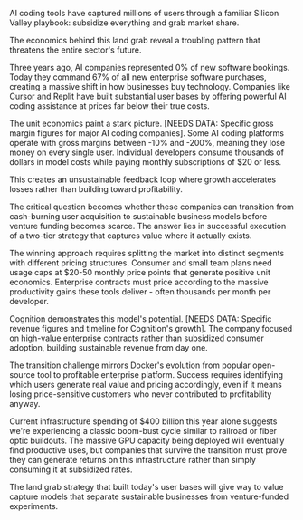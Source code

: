 AI coding tools have captured millions of users through a familiar Silicon Valley playbook: subsidize everything and grab market share.

The economics behind this land grab reveal a troubling pattern that threatens the entire sector's future.

Three years ago, AI companies represented 0% of new software bookings. Today they command 67% of all new enterprise software purchases, creating a massive shift in how businesses buy technology. Companies like Cursor and Replit have built substantial user bases by offering powerful AI coding assistance at prices far below their true costs.

The unit economics paint a stark picture. [NEEDS DATA: Specific gross margin figures for major AI coding companies]. Some AI coding platforms operate with gross margins between -10% and -200%, meaning they lose money on every single user. Individual developers consume thousands of dollars in model costs while paying monthly subscriptions of $20 or less.

This creates an unsustainable feedback loop where growth accelerates losses rather than building toward profitability.

The critical question becomes whether these companies can transition from cash-burning user acquisition to sustainable business models before venture funding becomes scarce. The answer lies in successful execution of a two-tier strategy that captures value where it actually exists.

The winning approach requires splitting the market into distinct segments with different pricing structures. Consumer and small team plans need usage caps at $20-50 monthly price points that generate positive unit economics. Enterprise contracts must price according to the massive productivity gains these tools deliver - often thousands per month per developer.

Cognition demonstrates this model's potential. [NEEDS DATA: Specific revenue figures and timeline for Cognition's growth]. The company focused on high-value enterprise contracts rather than subsidized consumer adoption, building sustainable revenue from day one.

The transition challenge mirrors Docker's evolution from popular open-source tool to profitable enterprise platform. Success requires identifying which users generate real value and pricing accordingly, even if it means losing price-sensitive customers who never contributed to profitability anyway.

Current infrastructure spending of $400 billion this year alone suggests we're experiencing a classic boom-bust cycle similar to railroad or fiber optic buildouts. The massive GPU capacity being deployed will eventually find productive uses, but companies that survive the transition must prove they can generate returns on this infrastructure rather than simply consuming it at subsidized rates.

The land grab strategy that built today's user bases will give way to value capture models that separate sustainable businesses from venture-funded experiments.